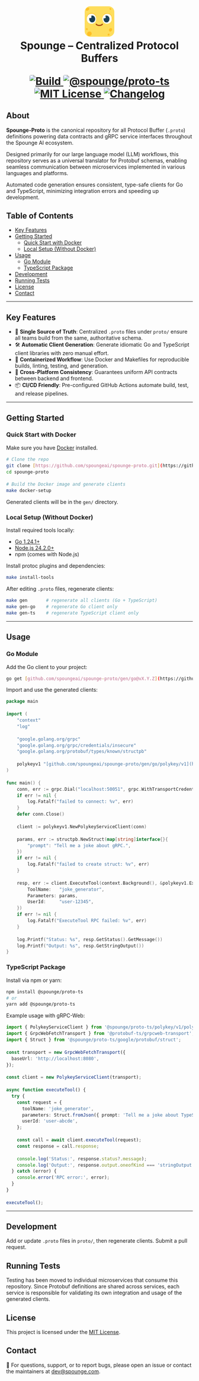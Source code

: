 <h1 align="center">
  <img src="./spounge.webp" alt="Spounge Logo" width="80" style="border-radius: 15px" />
  <br/>
  Spounge – Centralized Protocol Buffers
    <p align="center">
        <a href="https://github.com/spoungeai/spounge-proto/actions/workflows/build.yml">
            <img
            src="https://img.shields.io/github/actions/workflow/status/spoungeai/spounge-proto/build.yml?label=Build&style=flat-square&color=brightgreen"
            alt="Build"
            style="border-radius:4px;" />
        </a>
        <a href="https://www.npmjs.com/package/@spounge/proto-ts">
            <img
            src="https://img.shields.io/npm/v/@spounge/proto-ts?label=%40spounge%2Fproto-ts&style=flat-square&color=blue"
            alt="@spounge/proto-ts"
            style="border-radius:4px;" />
        </a>
        <a href="https://opensource.org/licenses/MIT">
            <img
            src="https://img.shields.io/badge/License-MIT-blue?style=flat-square"
            alt="MIT License"
            style="border-radius:4px;" />
        </a>
        <a href="./CHANGELOG.md">
            <img
            src="https://img.shields.io/badge/Changelog-Available-blue?style=flat-square"
            alt="Changelog"
            style="border-radius:4px;" />
        </a>
    </p>

</h1>


## About

**Spounge-Proto** is the canonical repository for all Protocol Buffer (`.proto`) definitions powering data contracts and gRPC service interfaces throughout the Spounge AI ecosystem.

Designed primarily for our large language model (LLM) workflows, this repository serves as a universal translator for Protobuf schemas, enabling seamless communication between microservices implemented in various languages and platforms.

Automated code generation ensures consistent, type-safe clients for Go and TypeScript, minimizing integration errors and speeding up development.

## Table of Contents

- [Key Features](#key-features)
- [Getting Started](#getting-started)
  - [Quick Start with Docker](#quick-start-with-docker)
  - [Local Setup (Without Docker)](#local-setup-without-docker)
- [Usage](#usage)
  - [Go Module](#go-module)
  - [TypeScript Package](#typescript-package)
- [Development](#development)
- [Running Tests](#running-tests)
- [License](#license)
- [Contact](#contact)

---

## Key Features

- 🔑 **Single Source of Truth**: Centralized `.proto` files under `proto/` ensure all teams build from the same, authoritative schema.
- 🛠️ **Automatic Client Generation**: Generate idiomatic Go and TypeScript client libraries with zero manual effort.
- 🚀 **Containerized Workflow**: Use Docker and Makefiles for reproducible builds, linting, testing, and generation.
- 🔄 **Cross-Platform Consistency**: Guarantees uniform API contracts between backend and frontend.
- 📦 **CI/CD Friendly**: Pre-configured GitHub Actions automate build, test, and release pipelines.

---

## Getting Started

### Quick Start with Docker

Make sure you have [Docker](https.www.docker.com/get-started) installed.

```bash
# Clone the repo
git clone [https://github.com/spoungeai/spounge-proto.git](https://github.com/spoungeai/spounge-proto.git)
cd spounge-proto

# Build the Docker image and generate clients
make docker-setup
````

Generated clients will be in the `gen/` directory.

### Local Setup (Without Docker)

Install required tools locally:

  * [Go 1.24.1+](https://golang.org/dl/)
  * [Node.js 24.2.0+](https://nodejs.org/en/download/)
  * npm (comes with Node.js)

Install protoc plugins and dependencies:

```bash
make install-tools
```

After editing `.proto` files, regenerate clients:

```bash
make gen       # regenerate all clients (Go + TypeScript)
make gen-go    # regenerate Go client only
make gen-ts    # regenerate TypeScript client only
```

-----

## Usage

### Go Module

Add the Go client to your project:

```bash
go get [github.com/spoungeai/spounge-proto/gen/go@vX.Y.Z](https://github.com/spoungeai/spounge-proto/gen/go@vX.Y.Z)
```

Import and use the generated clients:

```go
package main

import (
    "context"
    "log"

    "google.golang.org/grpc"
    "google.golang.org/grpc/credentials/insecure"
    "google.golang.org/protobuf/types/known/structpb"

    polykeyv1 "[github.com/spoungeai/spounge-proto/gen/go/polykey/v1](https://github.com/spoungeai/spounge-proto/gen/go/polykey/v1)"
)

func main() {
    conn, err := grpc.Dial("localhost:50051", grpc.WithTransportCredentials(insecure.NewCredentials()))
    if err != nil {
        log.Fatalf("failed to connect: %v", err)
    }
    defer conn.Close()

    client := polykeyv1.NewPolykeyServiceClient(conn)

    params, err := structpb.NewStruct(map[string]interface{}{
        "prompt": "Tell me a joke about gRPC.",
    })
    if err != nil {
        log.Fatalf("failed to create struct: %v", err)
    }

    resp, err := client.ExecuteTool(context.Background(), &polykeyv1.ExecuteToolRequest{
        ToolName:   "joke_generator",
        Parameters: params,
        UserId:     "user-12345",
    })
    if err != nil {
        log.Fatalf("ExecuteTool RPC failed: %v", err)
    }

    log.Printf("Status: %s", resp.GetStatus().GetMessage())
    log.Printf("Output: %s", resp.GetStringOutput())
}
```

### TypeScript Package

Install via npm or yarn:

```bash
npm install @spounge/proto-ts
# or
yarn add @spounge/proto-ts
```

Example usage with gRPC-Web:

```typescript
import { PolykeyServiceClient } from '@spounge/proto-ts/polykey/v1/polykey.client';
import { GrpcWebFetchTransport } from '@protobuf-ts/grpcweb-transport';
import { Struct } from '@spounge/proto-ts/google/protobuf/struct';

const transport = new GrpcWebFetchTransport({
  baseUrl: 'http://localhost:8080',
});

const client = new PolykeyServiceClient(transport);

async function executeTool() {
  try {
    const request = {
      toolName: 'joke_generator',
      parameters: Struct.fromJson({ prompt: 'Tell me a joke about TypeScript.' }),
      userId: 'user-abcde',
    };

    const call = await client.executeTool(request);
    const response = call.response;

    console.log('Status:', response.status?.message);
    console.log('Output:', response.output.oneofKind === 'stringOutput' ? response.output.stringOutput : 'N/A');
  } catch (error) {
    console.error('RPC error:', error);
  }
}

executeTool();
```

-----

## Development

Add or update `.proto` files in `proto/`, then regenerate clients. Submit a pull request.

## Running Tests

Testing has been moved to individual microservices that consume this repository. Since Protobuf definitions are shared across services, each service is responsible for validating its own integration and usage of the generated clients.

## License

This project is licensed under the [MIT License](https://www.google.com/search?q=LICENSE).

## Contact

🧽 For questions, support, or to report bugs, please open an issue or contact the maintainers at [dev@spounge.com](mailto:dev@spounge.com).
